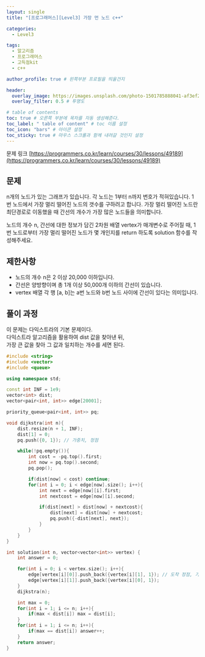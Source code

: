 ```yaml
---
layout: single
title: "[프로그래머스][Level3] 가장 먼 노드 c++"

categories:
  - Level3

tags:
  - 알고리즘
  - 프로그래머스
  - 고득점kit
  - c++

author_profile: true # 왼쪽부분 프로필을 띄울건지

header:
  overlay_image: https://images.unsplash.com/photo-1501785888041-af3ef285b470?ixlib=rb-1.2.1&ixid=eyJhcHBfaWQiOjEyMDd9&auto=format&fit=crop&w=1350&q=80
  overlay_filter: 0.5 # 투명도

# table of contents
toc: true # 오른쪽 부분에 목차를 자동 생성해준다.
toc_label: " table of content" # toc 이름 설정
toc_icon: "bars" # 아이콘 설정
toc_sticky: true # 마우스 스크롤과 함께 내려갈 것인지 설정
---
```


문제 링크 [https://programmers.co.kr/learn/courses/30/lessons/49189](https://programmers.co.kr/learn/courses/30/lessons/49189)

## 문제

n개의 노드가 있는 그래프가 있습니다. 각 노드는 1부터 n까지 번호가 적혀있습니다. 1번 노드에서 가장 멀리 떨어진 노드의 갯수를 구하려고 합니다. 가장 멀리 떨어진 노드란 최단경로로 이동했을 때 간선의 개수가 가장 많은 노드들을 의미합니다.

노드의 개수 n, 간선에 대한 정보가 담긴 2차원 배열 vertex가 매개변수로 주어질 때, 1번 노드로부터 가장 멀리 떨어진 노드가 몇 개인지를 return 하도록 solution 함수를 작성해주세요.

## 제한사항

- 노드의 개수 n은 2 이상 20,000 이하입니다.
- 간선은 양방향이며 총 1개 이상 50,000개 이하의 간선이 있습니다.
- vertex 배열 각 행 [a, b]는 a번 노드와 b번 노드 사이에 간선이 있다는 의미입니다.

## 풀이 과정

이 문제는 다익스트라의 기본 문제이다.  
다익스트라 알고리즘을 활용하여 dist 값을 찾아낸 뒤,  
가장 큰 값을 찾아 그 값과 일치하는 개수를 세면 된다.

```c++
#include <string>
#include <vector>
#include <queue>

using namespace std;

const int INF = 1e9;
vector<int> dist;
vector<pair<int, int>> edge[20001];

priority_queue<pair<int, int>> pq;

void dijkstra(int n){
    dist.resize(n + 1, INF);
    dist[1] = 0;
    pq.push({0, 1}); // 가중치, 정점

    while(!pq.empty()){
        int cost = -pq.top().first;
        int now = pq.top().second;
        pq.pop();

        if(dist[now] < cost) continue;
        for(int i = 0; i < edge[now].size(); i++){
            int next = edge[now][i].first;
            int nextcost = edge[now][i].second;

            if(dist[next] > dist[now] + nextcost){
                dist[next] = dist[now] + nextcost;
                pq.push({-dist[next], next});
            }
        }
    }
}

int solution(int n, vector<vector<int>> vertex) {
    int answer = 0;

    for(int i = 0; i < vertex.size(); i++){
        edge[vertex[i][0]].push_back({vertex[i][1], 1}); // 도착 정점, 가중치
        edge[vertex[i][1]].push_back({vertex[i][0], 1});
    }
    dijkstra(n);

    int max = 0;
    for(int i = 1; i <= n; i++){
        if(max < dist[i]) max = dist[i];
    }
    for(int i = 1; i <= n; i++){
        if(max == dist[i]) answer++;
    }
    return answer;
}
```
